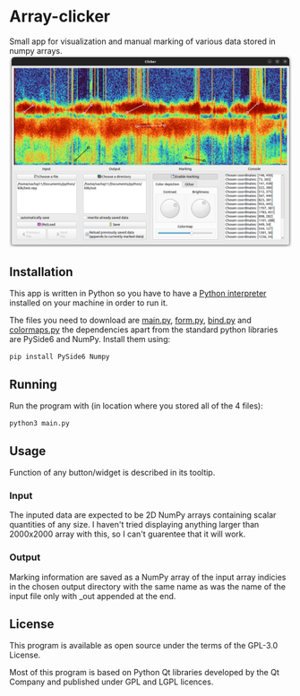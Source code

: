# Array-clicker
Small app for visualization and manual marking of various data stored in numpy arrays.
![alt text](https://github.com/vachaj11/array-clicker/blob/master/doc/prev.png?raw=true)
## Installation
This app is written in Python so you have to have a [Python interpreter](https://www.python.org/downloads/) installed on your machine in order to run it.

The files you need to download are  [main.py](https://github.com/vachaj11/array-clicker/blob/master/main.py), [form.py](https://github.com/vachaj11/array-clicker/blob/master/form.py),  [bind.py](https://github.com/vachaj11/array-clicker/blob/master/bind.py) and [colormaps.py](https://github.com/vachaj11/array-clicker/blob/master/colormaps.py)
the dependencies apart from the standard python libraries are PySide6 and NumPy. Install them using:
```
pip install PySide6 Numpy
```
## Running
Run the program with (in location where you stored all of the 4 files):
```
python3 main.py
```
## Usage
Function of any button/widget is described in its tooltip.
### Input
The inputed data are expected to be 2D NumPy arrays containing scalar quantities of any size. I haven't tried displaying anything larger than 2000x2000 array with this, so I can't guarentee that it will work.
### Output
Marking information are saved as a NumPy array of the input array indicies in the chosen output directory with the same name as was the name of the input file only with \_out appended at the end.
## License
This program is available as open source under the terms of the GPL-3.0 License.

Most of this program is based on Python Qt libraries developed by the Qt Company and published under GPL and LGPL licences.
